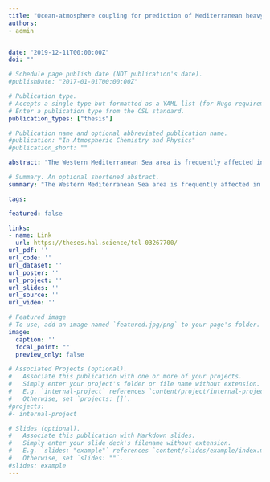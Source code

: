 ```yaml
---
title: "Ocean-atmosphere coupling for prediction of Mediterranean heavy precipitation events : better modeling and impacts of river runoff and sea state."
authors:
- admin


date: "2019-12-11T00:00:00Z"
doi: ""

# Schedule page publish date (NOT publication's date).
#publishDate: "2017-01-01T00:00:00Z"

# Publication type.
# Accepts a single type but formatted as a YAML list (for Hugo requirements).
# Enter a publication type from the CSL standard.
publication_types: ["thesis"]

# Publication name and optional abbreviated publication name.
#publication: "In Atmospheric Chemistry and Physics"
#publication_short: ""

abstract: "The Western Mediterranean Sea area is frequently affected in autumn by heavy precipitation events (HPEs). These episodes, characterized by strong offshore low-level winds and heavy rain in a short period of time, can lead to severe flooding and wave-submersion events. This thesis work aims to progress towards integrated short-range forecast system via coupled modeling for a better representation of the processes at the air-sea interface. The methodology consists in studying the impact of a realistic representation of freshwater flow into the ocean, then examining the impact of better taking into account the sea state, particularly through coupling.In a first part, we evaluated the sensitivity to different river flow representations in the NEMO ocean model during the HyMeX campaign (SOP1, fall 2012). For this purpose, two ocean configurations were used, WMED (1/36°) covering the Western Mediterranean Sea and a new configuration: NWMED (1/72°) covering the Northwestern Mediterranean Sea. Three river discharge forcings are used: a monthly climatology as well as daily and hourly observations. The results showed a significant local impact on the ocean stratification when river discharge observations are used compared to climatology. The surface salinity is modified as well as the mixing layer, becoming thinner, delimited by a well marked halocline. Secondly, we focused on a HPE that occurred between October 12 and 14, 2016 in the south of France. In order to study the role of sea state in air-sea exchanges, a set of numerical simulations was carried out with the Météo-France AROME kilometric atmospheric model - including the turbulent sea surface fluxes parameterization WASP - forced or coupled with the WaveWatchIII wave model. The results showed that taking sea state into account has a significant impact on the lower levels of the atmosphere, reducing the surface wind speed and modifying the precipitation forecast over sea, particularly the location. In the third part of the thesis, we evaluated the contribution of ocean-atmosphere-wavecoupling. In order to identify and quantify the coulping impacts, coupled ocean-atmospherewave simulations were performed using the coupled NEMO-AROME-WaveWatchIII system and notably compared to coupled atmosphere-wave and ocean-atmosphere simulations. The results showed, first of all, that the forecast is sensitive to coupling, and that the interactive coupling with the ocean leads to significant changes in the heat and moisture supply of HPE, while coupling with a wave model mainly leads to changes in the low-level dynamics. These results were finally compared with atmospheric sensitivity tests to the turbulent sea surface fluxes parameterization and to SST. It emerges that the choice of the parameterization can be of great importance for the HPE forecast as large as the coupling with an interactive ocean, whereas the dynamic effect is only produced by considering waves forcing/coupling."

# Summary. An optional shortened abstract.
summary: "The Western Mediterranean Sea area is frequently affected in autumn by heavy precipitation events (HPEs). These episodes, characterized by strong offshore low-level winds and heavy rain in a short period of time, can lead to severe flooding and wave-submersion events. This thesis work aims to progress towards integrated short-range forecast system via coupled modeling for a better representation of the processes at the air-sea interface. The methodology consists in studying the impact of a realistic representation of freshwater flow into the ocean, then examining the impact of better taking into account the sea state, particularly through coupling.In a first part, we evaluated the sensitivity to different river flow representations in the NEMO ocean model during the HyMeX campaign (SOP1, fall 2012). For this purpose, two ocean configurations were used, WMED (1/36°) covering the Western Mediterranean Sea and a new configuration: NWMED (1/72°) covering the Northwestern Mediterranean Sea. Three river discharge forcings are used: a monthly climatology as well as daily and hourly observations. The results showed a significant local impact on the ocean stratification when river discharge observations are used compared to climatology. The surface salinity is modified as well as the mixing layer, becoming thinner, delimited by a well marked halocline. Secondly, we focused on a HPE that occurred between October 12 and 14, 2016 in the south of France. In order to study the role of sea state in air-sea exchanges, a set of numerical simulations was carried out with the Météo-France AROME kilometric atmospheric model - including the turbulent sea surface fluxes parameterization WASP - forced or coupled with the WaveWatchIII wave model. The results showed that taking sea state into account has a significant impact on the lower levels of the atmosphere, reducing the surface wind speed and modifying the precipitation forecast over sea, particularly the location. In the third part of the thesis, we evaluated the contribution of ocean-atmosphere-wavecoupling. In order to identify and quantify the coulping impacts, coupled ocean-atmospherewave simulations were performed using the coupled NEMO-AROME-WaveWatchIII system and notably compared to coupled atmosphere-wave and ocean-atmosphere simulations. The results showed, first of all, that the forecast is sensitive to coupling, and that the interactive coupling with the ocean leads to significant changes in the heat and moisture supply of HPE, while coupling with a wave model mainly leads to changes in the low-level dynamics. These results were finally compared with atmospheric sensitivity tests to the turbulent sea surface fluxes parameterization and to SST. It emerges that the choice of the parameterization can be of great importance for the HPE forecast as large as the coupling with an interactive ocean, whereas the dynamic effect is only produced by considering waves forcing/coupling."

tags:

featured: false

links:
- name: Link
  url: https://theses.hal.science/tel-03267700/
url_pdf: ''
url_code: ''
url_dataset: ''
url_poster: ''
url_project: ''
url_slides: ''
url_source: ''
url_video: ''

# Featured image
# To use, add an image named `featured.jpg/png` to your page's folder. 
image:
  caption: ''
  focal_point: ""
  preview_only: false

# Associated Projects (optional).
#   Associate this publication with one or more of your projects.
#   Simply enter your project's folder or file name without extension.
#   E.g. `internal-project` references `content/project/internal-project/index.md`.
#   Otherwise, set `projects: []`.
#projects:
#- internal-project

# Slides (optional).
#   Associate this publication with Markdown slides.
#   Simply enter your slide deck's filename without extension.
#   E.g. `slides: "example"` references `content/slides/example/index.md`.
#   Otherwise, set `slides: ""`.
#slides: example
---
```



<!--
This work is driven by the results in my [previous paper](/publication/conference-paper/) on LLMs.
{{% callout note %}}
Create your slides in Markdown - click the *Slides* button to check out the example.
{{% /callout %}}
Add the publication's **full text** or **supplementary notes** here. You can use rich formatting such as including [code, math, and images](https://docs.hugoblox.com/content/writing-markdown-latex/).
-->